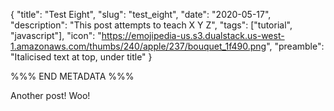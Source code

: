{
    "title": "Test Eight",
    "slug": "test_eight",
    "date": "2020-05-17",
    "description": "This post attempts to teach X Y Z",
    "tags": ["tutorial", "javascript"],
    "icon": "https://emojipedia-us.s3.dualstack.us-west-1.amazonaws.com/thumbs/240/apple/237/bouquet_1f490.png",
    "preamble": "Italicised text at top, under title"
}

%%% END METADATA %%%

Another post! Woo!
